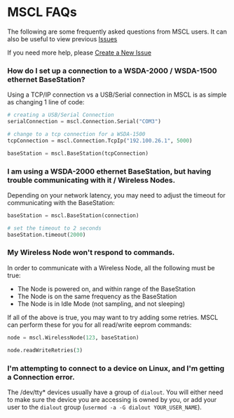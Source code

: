 # MSCL FAQs

The following are some frequently asked questions from MSCL users. It can also be useful to view previous [Issues](https://github.com/LORD-MicroStrain/MSCL/issues?utf8=%E2%9C%93&q=)

If you need more help, please [Create a New Issue](https://github.com/LORD-MicroStrain/MSCL/issues/new)

### How do I set up a connection to a WSDA-2000 / WSDA-1500 ethernet BaseStation?

Using a TCP/IP connection vs a USB/Serial connection in MSCL is as simple as changing 1 line of code:

```py
# creating a USB/Serial Connection
serialConnection = mscl.Connection.Serial("COM3")

# change to a tcp connection for a WSDA-1500
tcpConnection = mscl.Connection.TcpIp("192.100.26.1", 5000)

baseStation = mscl.BaseStation(tcpConnection)
```

### I am using a WSDA-2000 ethernet BaseStation, but having trouble communicating with it / Wireless Nodes.

Depending on your network latency, you may need to adjust the timeout for communicating with the BaseStation:

```py
baseStation = mscl.BaseStation(connection)

# set the timeout to 2 seconds
baseStation.timeout(2000)
```

### My Wireless Node won't respond to commands.

In order to communicate with a Wireless Node, all the following must be true:
- The Node is powered on, and within range of the BaseStation
- The Node is on the same frequency as the BaseStation
- The Node is in Idle Mode (not sampling, and not sleeping)

If all of the above is true, you may want to try adding some retries. MSCL can perform these for you for all read/write eeprom commands:

```py
node = mscl.WirelessNode(123, baseStation)

node.readWriteRetries(3)
```

### I'm attempting to connect to a device on Linux, and I'm getting a Connection error.

The /dev/tty* devices usually have a group of `dialout`. You will either need to make sure the device you are accessing is owned by you, or add your user to the `dialout` group (`usermod -a -G dialout YOUR_USER_NAME`).
